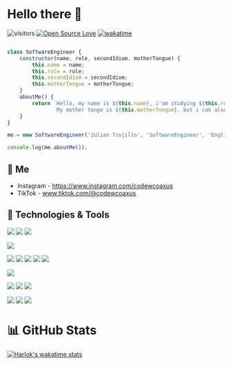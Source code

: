 # Hello there 👋

![visitors](https://visitor-badge.laobi.icu/badge?page_id=coaxus-ux)
[![Open Source Love](https://badges.frapsoft.com/os/v1/open-source.svg?v=102)](https://github.com/ellerbrock/open-source-badge/)
[![wakatime](https://wakatime.com/badge/user/51cd1d0d-64a0-44b7-ac35-28eac0a0a33e.svg)](https://wakatime.com/@51cd1d0d-64a0-44b7-ac35-28eac0a0a33e)


```javascript

class SoftwareEngineer {
    constructor(name, role, secondIdiom, motherTongue) {
        this.name = name;
        this.role = role;
        this.secondIdiom = secondIdiom;
        this.motherTongue = motherTongue;
    }
    aboutMe() {
        return `Hello, my name is ${this.name}, i'am studying ${this.role}. 
                My mother tonge is ${this.motherTongue}, but i can also speak ${this.secondIdiom}`
    }
}

me = new SoftwareEngineer('Julian Trujillo', 'SoftwareEngineer', 'English', 'Spanish');

console.log(me.aboutMe());
```

## 📝 Me

- Instagram - https://www.instagram.com/codewcoaxus
- TikTok - www.tiktok.com/@codewcoaxus


## 🔧 Technologies & Tools

![](https://img.shields.io/badge/OS-Linux-informational?style=flat&logo=linux&logoColor=white&color=6aa6f8)
![](https://img.shields.io/badge/OS-Windows-informational?style=flat&logo=windows&logoColor=white&color=6aa6f8)
![](https://img.shields.io/badge/OS-MacOs-informational?style=flat&logo=macos&logoColor=white&color=6aa6f8)

![](https://img.shields.io/badge/Editor-VS_Code-informational?style=flat&logo=visual-studio-code&logoColor=white&color=6aa6f8)

![](https://img.shields.io/badge/Code-Python-informational?style=flat&logo=python&logoColor=white&color=6aa6f8)
![](https://img.shields.io/badge/Code-PHP-informational?style=flat&logo=php&logoColor=white&color=6aa6f8)
![](https://img.shields.io/badge/Code-JavaScript-informational?style=flat&logo=javascript&logoColor=white&color=6aa6f8)
![](https://img.shields.io/badge/Code-Java-informational?style=flat&logo=java&logoColor=white&color=6aa6f8)
![](https://img.shields.io/badge/Code-React-informational?style=flat&logo=react&logoColor=white&color=6aa6f8)

![](https://img.shields.io/badge/Shell-Bash-informational?style=flat&logo=gnu-bash&logoColor=white&color=6aa6f8)

![](https://img.shields.io/badge/Tools-PostgreSQL-informational?style=flat&logo=postgresql&logoColor=white&color=6aa6f8)
![](https://img.shields.io/badge/Tools-Postman-informational?style=flat&logo=postman&logoColor=white&color=6aa6f8)
![](https://img.shields.io/badge/Tools-mongoDB-informational?style=flat&logo=mongodb&logoColor=white&color=6aa6f8)

![](https://img.shields.io/badge/CSS-Tailwindcss-informational?style=flat&logo=tailwindcss&logoColor=white&color=6aa6f8)
![](https://img.shields.io/badge/CSS-SCSS-informational?style=flat&logo=sass&logoColor=white&color=6aa6f8)
![](https://img.shields.io/badge/CSS-Bootstrap-informational?style=flat&logo=bootstrap&logoColor=white&color=6aa6f8)

# 📊 GitHub Stats
[![Harlok's wakatime stats](https://github-readme-stats.vercel.app/api/wakatime?username=coaxus)](https://github.com/anuraghazra/github-readme-stats)







